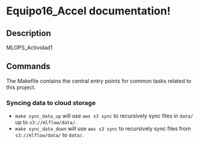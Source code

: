 # Equipo16_Accel documentation!

## Description

MLOPS_Actividad1

## Commands

The Makefile contains the central entry points for common tasks related to this project.

### Syncing data to cloud storage

* `make sync_data_up` will use `aws s3 sync` to recursively sync files in `data/` up to `s3://mlflow/data/`.
* `make sync_data_down` will use `aws s3 sync` to recursively sync files from `s3://mlflow/data/` to `data/`.


